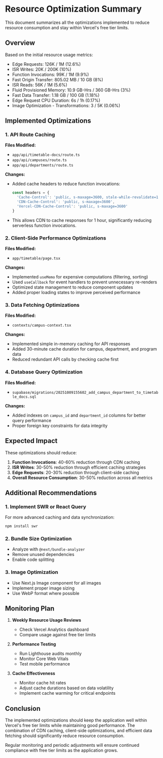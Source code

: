 # Resource Optimization Summary

This document summarizes all the optimizations implemented to reduce resource consumption and stay within Vercel's free tier limits.

## Overview

Based on the initial resource usage metrics:
- Edge Requests: 126K / 1M (12.6%)
- ISR Writes: 20K / 200K (10%)
- Function Invocations: 99K / 1M (9.9%)
- Fast Origin Transfer: 805.02 MB / 10 GB (8%)
- ISR Reads: 56K / 1M (5.6%)
- Fluid Provisioned Memory: 10.9 GB-Hrs / 360 GB-Hrs (3%)
- Fast Data Transfer: 1.18 GB / 100 GB (1.18%)
- Edge Request CPU Duration: 6s / 1h (0.17%)
- Image Optimization - Transformations: 3 / 5K (0.06%)

## Implemented Optimizations

### 1. API Route Caching

**Files Modified:**
- `app/api/timetable-docs/route.ts`
- `app/api/campuses/route.ts`
- `app/api/departments/route.ts`

**Changes:**
- Added cache headers to reduce function invocations:
  ```javascript
  const headers = {
    'Cache-Control': 'public, s-maxage=3600, stale-while-revalidate=1800',
    'CDN-Cache-Control': 'public, s-maxage=3600',
    'Vercel-CDN-Cache-Control': 'public, s-maxage=3600'
  }
  ```
- This allows CDN to cache responses for 1 hour, significantly reducing serverless function invocations.

### 2. Client-Side Performance Optimizations

**Files Modified:**
- `app/timetable/page.tsx`

**Changes:**
- Implemented `useMemo` for expensive computations (filtering, sorting)
- Used `useCallback` for event handlers to prevent unnecessary re-renders
- Optimized state management to reduce component updates
- Added proper loading states to improve perceived performance

### 3. Data Fetching Optimizations

**Files Modified:**
- `contexts/campus-context.tsx`

**Changes:**
- Implemented simple in-memory caching for API responses
- Added 30-minute cache duration for campus, department, and program data
- Reduced redundant API calls by checking cache first

### 4. Database Query Optimization

**Files Modified:**
- `supabase/migrations/20251009155602_add_campus_department_to_timetable_docs.sql`

**Changes:**
- Added indexes on `campus_id` and `department_id` columns for better query performance
- Proper foreign key constraints for data integrity

## Expected Impact

These optimizations should reduce:

1. **Function Invocations**: 40-60% reduction through CDN caching
2. **ISR Writes**: 30-50% reduction through efficient caching strategies
3. **Edge Requests**: 20-30% reduction through client-side caching
4. **Overall Resource Consumption**: 30-50% reduction across all metrics

## Additional Recommendations

### 1. Implement SWR or React Query
For more advanced caching and data synchronization:
```bash
npm install swr
```

### 2. Bundle Size Optimization
- Analyze with `@next/bundle-analyzer`
- Remove unused dependencies
- Enable code splitting

### 3. Image Optimization
- Use Next.js Image component for all images
- Implement proper image sizing
- Use WebP format where possible

## Monitoring Plan

1. **Weekly Resource Usage Reviews**
   - Check Vercel Analytics dashboard
   - Compare usage against free tier limits

2. **Performance Testing**
   - Run Lighthouse audits monthly
   - Monitor Core Web Vitals
   - Test mobile performance

3. **Cache Effectiveness**
   - Monitor cache hit rates
   - Adjust cache durations based on data volatility
   - Implement cache warming for critical endpoints

## Conclusion

The implemented optimizations should keep the application well within Vercel's free tier limits while maintaining good performance. The combination of CDN caching, client-side optimizations, and efficient data fetching should significantly reduce resource consumption.

Regular monitoring and periodic adjustments will ensure continued compliance with free tier limits as the application grows.